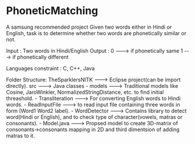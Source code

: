 # PhoneticMatching
A samsung recommended project
Given two words either in Hindi or English, task is to determine whether two words are phonetically similar or not.

Input : Two words in Hindi/English
Output : 0 ---> if phonetically same
	 1 ---> if phonetically different
	
Languages constraint : C, C++, Java

Folder Structure:
TheSparklersNITK ---> Eclipse project(can be import directly).
src ---> Java classes
	- models ---> Traditional models like Cosine, JaroWinkler, NormalizedStringDistance, etc. to find initial threashold.
	- Transliteration ---> For converting English words to Hindi words.
	- ReadInputFile ---> to read input file containing three words in form (Word1	Word2	label).
	- WordDetector ---> Contains library to detect word(Hindi or English), and to check type of character(vowels, matras or consonants).
	- Model.java ---> Propsed model to create 3D-matrix of consonants->consonants mapping in 2D and third dimentsion of adding matras to it.
